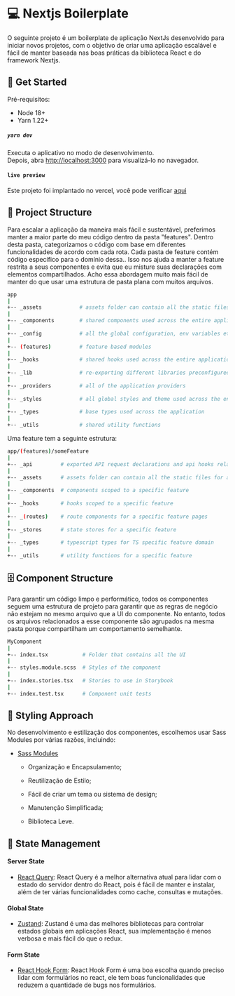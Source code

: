 # 💻 Nextjs Boilerplate

O seguinte projeto é um boilerplate de aplicação NextJs desenvolvido para iniciar novos projetos, com o objetivo de criar uma aplicação escalável e fácil de manter baseada nas boas práticas da biblioteca React e do framework Nextjs.


## 🚀 Get Started

Pré-requisitos:

- Node 18+
- Yarn 1.22+


##### `yarn dev`

Executa o aplicativo no modo de desenvolvimento.\
Depois, abra [http://localhost:3000](http://localhost:3000) para visualizá-lo no navegador.

#### `live preview`

Este projeto foi implantado no vercel, você pode verificar [aqui]("inserir-link")

## 📂 Project Structure

Para escalar a aplicação da maneira mais fácil e sustentável, preferimos manter a maior parte do meu código dentro da pasta "features". Dentro desta pasta, categorizamos o código com base em diferentes funcionalidades de acordo com cada rota. Cada pasta de feature contém código específico para o domínio dessa.. Isso nos ajuda a manter a feature restrita a seus componentes e evita que eu misture suas declarações com elementos compartilhados. Acho essa abordagem muito mais fácil de manter do que usar uma estrutura de pasta plana com muitos arquivos.


```sh
app
|
+-- _assets            # assets folder can contain all the static files such as images, fonts, etc.
|
+-- _components        # shared components used across the entire application
|
+-- _config            # all the global configuration, env variables etc.
|
+-- (features)         # feature based modules
|
+-- _hooks             # shared hooks used across the entire application
|
+-- _lib               # re-exporting different libraries preconfigured for the application
|
+-- _providers         # all of the application providers
|
+-- _styles            # all global styles and theme used across the entire application
|
+-- _types             # base types used across the application
|
+-- _utils             # shared utility functions
```

Uma feature tem a seguinte estrutura:

```sh
app/(features)/someFeature
|
+-- _api         # exported API request declarations and api hooks related to a specific feature
|
+-- _assets      # assets folder can contain all the static files for a specific feature
|
+-- _components  # components scoped to a specific feature
|
+-- _hooks       # hooks scoped to a specific feature
|
+-- _(routes)    # route components for a specific feature pages
|
+-- _stores      # state stores for a specific feature
|
+-- _types       # typescript types for TS specific feature domain
|
+-- _utils       # utility functions for a specific feature
```

## 🗄 Component Structure

Para garantir um código limpo e performático, todos os componentes seguem uma estrutura de projeto para garantir que as regras de negócio não estejam no mesmo arquivo que a UI do componente. No entanto, todos os arquivos relacionados a esse componente são agrupados na mesma pasta porque compartilham um comportamento semelhante.


```sh
MyComponent
|
+-- index.tsx           # Folder that contains all the UI
|
+-- styles.module.scss  # Styles of the component
|
+-- index.stories.tsx   # Stories to use in Storybook
|
+-- index.test.tsx      # Component unit tests

```

## 🎨 Styling Approach

No desenvolvimento e estilização dos componentes, escolhemos usar Sass Modules por várias razões, incluindo:


- [Sass Modules](https://sass-lang.com/documentation/at-rules/use)

  - Organização e Encapsulamento;

  - Reutilização de Estilo;

  - Fácil de criar um tema ou sistema de design;

  - Manutenção Simplificada;

  - Biblioteca Leve.


## 📍 State Management


#### Server State
- [React Query](https://tanstack.com/query/v5):
React Query é a melhor alternativa atual para lidar com o estado do servidor dentro do React, pois é fácil de manter e instalar, além de ter várias funcionalidades como cache, consultas e mutações.


#### Global State
- [Zustand](https://github.com/pmndrs/zustand):
Zustand é uma das melhores bibliotecas para controlar estados globais em aplicações React, sua implementação é menos verbosa e mais fácil do que o redux.


#### Form State
- [React Hook Form](https://react-hook-form.com/):
React Hook Form é uma boa escolha quando preciso lidar com formulários no react, ele tem boas funcionalidades que reduzem a quantidade de bugs nos formulários.

